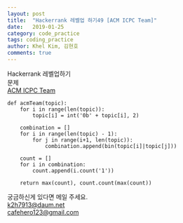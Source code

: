 ```yaml
---
layout: post
title:  "Hackerrank 레벨업 하기49 [ACM ICPC Team]"
date:   2019-01-25
category: code_practice
tags: coding_practice
author: Khel Kim, 김현호
comments: true
---
```


Hackerrank 레벨업하기  
문제   
[ACM ICPC Team](https://www.hackerrank.com/challenges/acm-icpc-team/problem)

~~~
def acmTeam(topic):
    for i in range(len(topic)):
        topic[i] = int('0b' + topic[i], 2)

    combination = []
    for i in range(len(topic) - 1):
        for j in range(i+1, len(topic)):
            combination.append(bin(topic[i]|topic[j]))

    count = []
    for i in combination:
        count.append(i.count('1'))

    return max(count), count.count(max(count))
~~~

궁금하신게 있다면 메일 주세요.  
k2h7913@daum.net  
cafehero123@gmail.com
